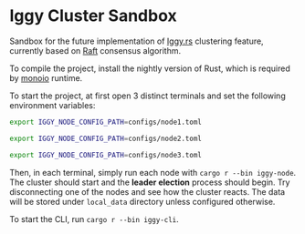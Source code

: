 # Iggy Cluster Sandbox

Sandbox for the future implementation of [Iggy.rs](https://iggy.rs) clustering feature, currently based on [Raft](https://raft.github.io) consensus algorithm.

To compile the project, install the nightly version of Rust, which is required by [monoio](https://github.com/bytedance/monoio) runtime.

To start the project, at first open 3 distinct terminals and set the following environment variables:

```bash
export IGGY_NODE_CONFIG_PATH=configs/node1.toml
```

```bash
export IGGY_NODE_CONFIG_PATH=configs/node2.toml
```

```bash
export IGGY_NODE_CONFIG_PATH=configs/node3.toml
```

Then, in each terminal, simply run each node with `cargo r --bin iggy-node`.
The cluster should start and the **leader election** process should begin.
Try disconnecting one of the nodes and see how the cluster reacts.
The data will be stored under `local_data` directory unless configured otherwise.

To start the CLI, run `cargo r --bin iggy-cli`.